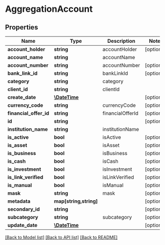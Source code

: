 # AggregationAccount

## Properties
Name | Type | Description | Notes
------------ | ------------- | ------------- | -------------
**account_holder** | **string** | accountHolder | [optional] 
**account_name** | **string** | accountName | 
**account_number** | **string** | accountNumber | [optional] 
**bank_link_id** | **string** | bankLinkId | [optional] 
**category** | **string** | category | 
**client_id** | **string** | clientId | 
**create_date** | [**\DateTime**](\DateTime.md) |  | [optional] 
**currency_code** | **string** | currencyCode | [optional] 
**financial_offer_id** | **string** | financialOfferId | [optional] 
**id** | **string** |  | [optional] 
**institution_name** | **string** | institutionName | 
**is_active** | **bool** | isActive | [optional] 
**is_asset** | **bool** | isAsset | [optional] 
**is_business** | **bool** | isBusiness | [optional] 
**is_cash** | **bool** | isCash | [optional] 
**is_investment** | **bool** | isInvestment | [optional] 
**is_link_verified** | **bool** | isLinkVerified | [optional] 
**is_manual** | **bool** | isManual | [optional] 
**mask** | **string** | mask | [optional] 
**metadata** | **map[string,string]** |  | [optional] 
**secondary_id** | **string** |  | [optional] 
**subcategory** | **string** | subcategory | [optional] 
**update_date** | [**\DateTime**](\DateTime.md) |  | [optional] 

[[Back to Model list]](../README.md#documentation-for-models) [[Back to API list]](../README.md#documentation-for-api-endpoints) [[Back to README]](../README.md)


